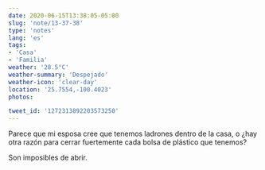 ```yaml
---
date: 2020-06-15T13:38:05-05:00
slug: 'note/13-37-38'
type: 'notes'
lang: 'es'
tags:
- 'Casa'
- 'Familia'
weather: '28.5°C'
weather-summary: 'Despejado'
weather-icon: 'clear-day'
location: '25.7554,-100.4023'
photos:

tweet_id: '1272313892203573250'
---
```

Parece que mi esposa cree que tenemos ladrones dentro de la casa, o ¿hay otra razón para cerrar fuertemente cada bolsa de plástico que tenemos? 

Son imposibles de abrir.  